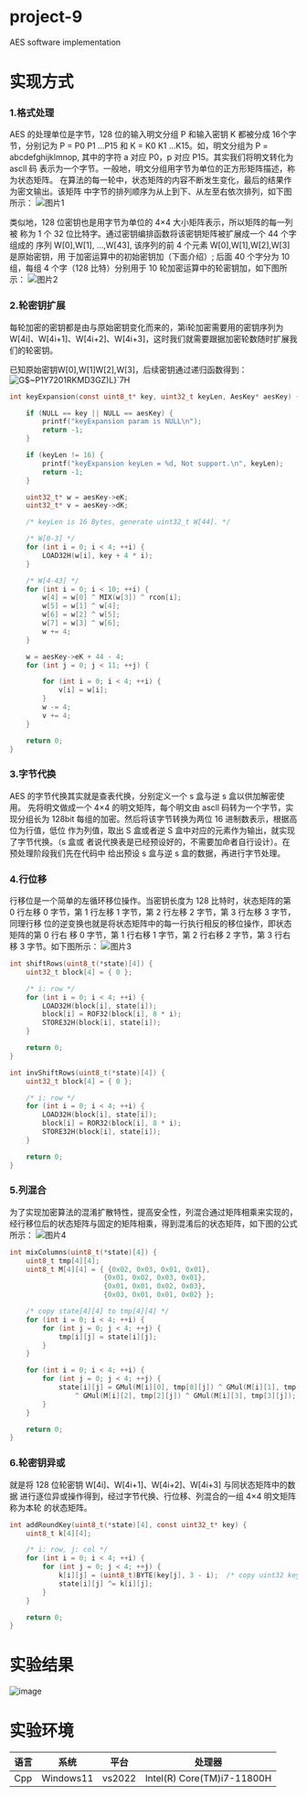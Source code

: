 # project-9
AES  software implementation
# 实现方式
### 1.格式处理
AES 的处理单位是字节，128 位的输入明文分组 P 和输入密钥 K 都被分成 16个字节，分别记为 P = P0 P1 …P15 和 K = K0 K1 …K15。如，明文分组为 P =
abcdefghijklmnop, 其中的字符 a 对应 P0，p 对应 P15。其实我们将明文转化为 ascll 码
表示为一个字节。一般地，明文分组用字节为单位的正方形矩阵描述，称为状态矩阵。
在算法的每一轮中，状态矩阵的内容不断发生变化，最后的结果作为密文输出。该矩阵
中字节的排列顺序为从上到下、从左至右依次排列，如下图所示：
![图片1](https://github.com/jlwdfq/project-9/assets/129512207/9c8c7ed2-f137-4353-bc3a-4b08b48923d7)

类似地，128 位密钥也是用字节为单位的 4×4 大小矩阵表示，所以矩阵的每一列被
称为 1 个 32 位比特字。通过密钥编排函数将该密钥矩阵被扩展成一个 44 个字组成的
序列 W[0],W[1], …,W[43], 该序列的前 4 个元素 W[0],W[1],W[2],W[3] 是原始密钥，用
于加密运算中的初始密钥加（下面介绍）; 后面 40 个字分为 10 组，每组 4 个字（128
比特）分别用于 10 轮加密运算中的轮密钥加，如下图所示：
![图片2](https://github.com/jlwdfq/project-9/assets/129512207/67365512-61fb-4dce-ba84-88d603ed1627)
### 2.轮密钥扩展
每轮加密的密钥都是由与原始密钥变化而来的，第i轮加密需要用的密钥序列为W[4i]、W[4i+1]、W[4i+2]、W[4i+3]，这时我们就需要跟据加密轮数随时扩展我们的轮密钥。

已知原始密钥W[0],W[1]W[2],W[3]，后续密钥通过递归函数得到：
![G$~P1Y7201RKMD3GZ)L}`7H](https://github.com/jlwdfq/project-9/assets/129512207/67cbcf50-7266-4eb1-8414-b9b921f4743f)

```c
int keyExpansion(const uint8_t* key, uint32_t keyLen, AesKey* aesKey) {

    if (NULL == key || NULL == aesKey) {
        printf("keyExpansion param is NULL\n");
        return -1;
    }

    if (keyLen != 16) {
        printf("keyExpansion keyLen = %d, Not support.\n", keyLen);
        return -1;
    }

    uint32_t* w = aesKey->eK;
    uint32_t* v = aesKey->dK;

    /* keyLen is 16 Bytes, generate uint32_t W[44]. */

    /* W[0-3] */
    for (int i = 0; i < 4; ++i) {
        LOAD32H(w[i], key + 4 * i);
    }

    /* W[4-43] */
    for (int i = 0; i < 10; ++i) {
        w[4] = w[0] ^ MIX(w[3]) ^ rcon[i];
        w[5] = w[1] ^ w[4];
        w[6] = w[2] ^ w[5];
        w[7] = w[3] ^ w[6];
        w += 4;
    }

    w = aesKey->eK + 44 - 4;
    for (int j = 0; j < 11; ++j) {

        for (int i = 0; i < 4; ++i) {
            v[i] = w[i];
        }
        w -= 4;
        v += 4;
    }

    return 0;
}

```
### 3.字节代换
AES 的字节代换其实就是查表代换，分别定义一个 s 盒与逆 s 盒以供加解密使用。
先将明文做成一个 4×4 的明文矩阵，每个明文由 ascll 码转为一个字节，实现分组长为
128bit 每组的加密。然后将该字节转换为两位 16 进制数表示，根据高位为行值，低位
作为列值，取出 S 盒或者逆 S 盒中对应的元素作为输出，就实现了字节代换。（s 盒或
者说代换表是已经预设好的，不需要加命者自行设计）。在预处理阶段我们先在代码中
给出预设 s 盒与逆 s 盒的数据，再进行字节处理。
### 4.行位移
行移位是一个简单的左循环移位操作。当密钥长度为 128 比特时，状态矩阵的第 0
行左移 0 字节，第 1 行左移 1 字节，第 2 行左移 2 字节，第 3 行左移 3 字节，同理行移
位的逆变换也就是将状态矩阵中的每一行执行相反的移位操作，即状态矩阵的第 0 行右
移 0 字节，第 1 行右移 1 字节，第 2 行右移 2 字节，第 3 行右移 3 字节。如下图所示：
![图片3](https://github.com/jlwdfq/project-9/assets/129512207/775aaf40-a0fa-4958-867c-97304ca8b078)
```c
int shiftRows(uint8_t(*state)[4]) {
    uint32_t block[4] = { 0 };

    /* i: row */
    for (int i = 0; i < 4; ++i) {
        LOAD32H(block[i], state[i]);
        block[i] = ROF32(block[i], 8 * i);
        STORE32H(block[i], state[i]);
    }

    return 0;
}

int invShiftRows(uint8_t(*state)[4]) {
    uint32_t block[4] = { 0 };

    /* i: row */
    for (int i = 0; i < 4; ++i) {
        LOAD32H(block[i], state[i]);
        block[i] = ROR32(block[i], 8 * i);
        STORE32H(block[i], state[i]);
    }

    return 0;
}
```
### 5.列混合
为了实现加密算法的混淆扩散特性，提高安全性，列混合通过矩阵相乘来实现的，
经行移位后的状态矩阵与固定的矩阵相乘，得到混淆后的状态矩阵，如下图的公式所示：
![图片4](https://github.com/jlwdfq/project-9/assets/129512207/a173b58e-e577-4b5c-986a-d066eb8a1fd7)
```c
int mixColumns(uint8_t(*state)[4]) {
    uint8_t tmp[4][4];
    uint8_t M[4][4] = { {0x02, 0x03, 0x01, 0x01},
                       {0x01, 0x02, 0x03, 0x01},
                       {0x01, 0x01, 0x02, 0x03},
                       {0x03, 0x01, 0x01, 0x02} };

    /* copy state[4][4] to tmp[4][4] */
    for (int i = 0; i < 4; ++i) {
        for (int j = 0; j < 4; ++j) {
            tmp[i][j] = state[i][j];
        }
    }

    for (int i = 0; i < 4; ++i) {
        for (int j = 0; j < 4; ++j) {
            state[i][j] = GMul(M[i][0], tmp[0][j]) ^ GMul(M[i][1], tmp[1][j])
                ^ GMul(M[i][2], tmp[2][j]) ^ GMul(M[i][3], tmp[3][j]);
        }
    }

    return 0;
}

```
### 6.轮密钥异或
就是将 128 位轮密钥 W[4i]、W[4i+1]、W[4i+2]、W[4i+3] 与同状态矩阵中的数据
进行逐位异或操作得到，经过字节代换、行位移、列混合的一组 4×4 明文矩阵称为本轮
的状态矩阵。
```c
int addRoundKey(uint8_t(*state)[4], const uint32_t* key) {
    uint8_t k[4][4];

    /* i: row, j: col */
    for (int i = 0; i < 4; ++i) {
        for (int j = 0; j < 4; ++j) {
            k[i][j] = (uint8_t)BYTE(key[j], 3 - i);  /* copy uint32 key[4] to uint8 k[4][4] */
            state[i][j] ^= k[i][j];
        }
    }

    return 0;
}
```
# 实验结果
![image](https://github.com/jlwdfq/project-9/assets/129512207/d703af21-799d-4232-9e9e-d21c4fb2f990)
# 实验环境
| 语言  | 系统      | 平台   | 处理器                     |
|-------|-----------|--------|----------------------------|
| Cpp   | Windows11 | vs2022 | Intel(R) Core(TM)i7-11800H |
